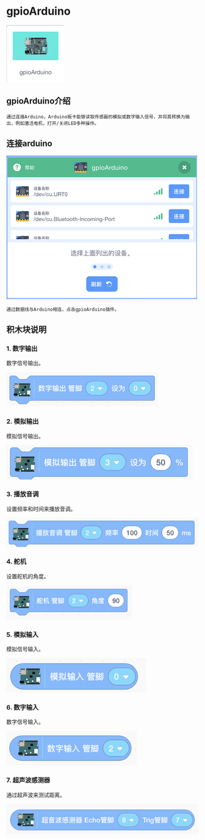 # gpioArduino
![arduino](images/arduino/ext_arduino_cog.png)  
## gpioArduino介绍
    通过连接Arduino，Arduino板卡能够读取传感器的模拟或数字输入信号，并将其转换为输出，例如激活电机，打开/关闭LED多种操作。

## 连接arduino
![arduino](images/arduino/scan_com_arduino.png)
	
	通过数据线与Arduino相连，点击gpioArduino插件。	

## 积木块说明
### 1. 数字输出
数字信号输出。 

![arduino](images/arduino/积木块说明/arduino_digital_output.png "arduino积木块1")  
### 2. 模拟输出
模拟信号输出。 

![arduino](images/arduino/积木块说明/arduino_analog_output.png "arduino积木块2") 

### 3. 播放音调
设置频率和时间来播放音调。 

![arduino](images/arduino/积木块说明/arduino_vioce.png "arduino积木块3") 

### 4. 舵机
设置舵机的角度。 

![arduino](images/arduino/积木块说明/arduino_steering_gear.png "arduino积木块4") 

### 5. 模拟输入
模拟信号输入。 

![arduino](images/arduino/积木块说明/arduino_analog_input.png "arduino积木块5") 

### 6. 数字输入
数字信号输入。 

![arduino](images/arduino/积木块说明/arduino_digital_input.png "arduino积木块5") 

### 7. 超声波感测器
通过超声波来测试距离。 

![arduino](images/arduino/积木块说明/arduino_ultrasound.png "arduino积木块5")   
